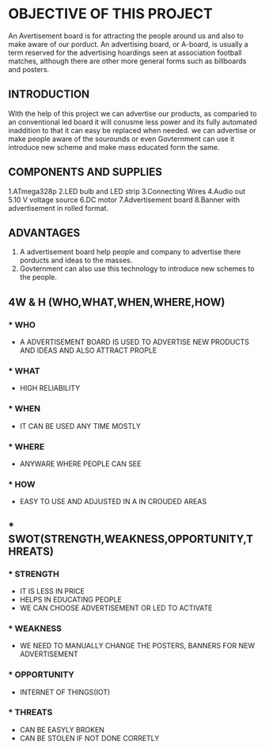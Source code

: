 # OBJECTIVE OF THIS PROJECT
An  Avertisement board is for attracting the people around us and also to make aware of our porduct. An advertising board, or A-board, is usually a term reserved for the advertising hoardings seen at association football matches, although there are other more general forms such as billboards and posters.
## INTRODUCTION
With the help of this project we can advertise our products, as comparied to an conventional led board it will conusme less power and its fully automated inaddition to that it can easy be replaced when needed. we can advertise or make people aware of the sourounds or even Govternment can use it introduce new scheme and make mass educated form the same. 
## COMPONENTS AND SUPPLIES
1.ATmega328p 
2.LED bulb and LED strip
3.Connecting Wires
4.Audio out
5.10 V voltage source
6.DC motor
7.Advertisement board
8.Banner with advertisement in rolled format.
## ADVANTAGES
1. A advertisement board help people and company to advertise there porducts and ideas to the masses.
2. Govternment can also use this technology to introduce new schemes to the people. 
## 4W & H (WHO,WHAT,WHEN,WHERE,HOW)
### * WHO
 * A ADVERTISEMENT BOARD IS USED TO ADVERTISE NEW PRODUCTS AND IDEAS AND ALSO ATTRACT PROPLE
### * WHAT
 * HIGH RELIABILITY
### * WHEN
 * IT CAN BE USED ANY TIME MOSTLY
### * WHERE
 * ANYWARE WHERE PEOPLE CAN SEE
### * HOW
 * EASY TO USE AND ADJUSTED IN A IN CROUDED AREAS
## * SWOT(STRENGTH,WEAKNESS,OPPORTUNITY,THREATS)
### * STRENGTH
 * IT IS LESS IN PRICE
 * HELPS IN EDUCATING PEOPLE
 * WE CAN CHOOSE ADVERTISEMENT OR LED TO ACTIVATE
### * WEAKNESS
 * WE NEED TO MANUALLY CHANGE THE POSTERS, BANNERS FOR NEW ADVERTISEMENT
### * OPPORTUNITY
 * INTERNET OF THINGS(IOT)
### * THREATS
 * CAN BE EASYLY BROKEN
 * CAN BE STOLEN IF NOT DONE CORRETLY
